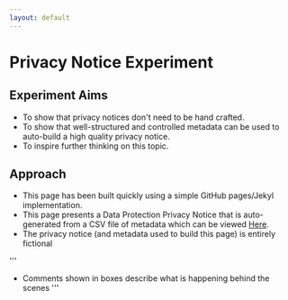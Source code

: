 ```yaml
---
layout: default
---
```


# Privacy Notice Experiment

## Experiment Aims

* To show that privacy notices don't need to be hand crafted.
* To show that well-structured and controlled metadata can be used to auto-build a high quality privacy notice.
* To inspire further thinking on this topic.

## Approach
* This page has been built quickly using a simple GitHub pages/Jekyl implementation.
* This page presents a Data Protection Privacy Notice that is auto-generated from a CSV file of metadata which can be viewed [Here](#).
* The privacy notice (and metadata used to build this page) is entirely fictional

'''
* Comments shown in boxes describe what is happening behind the scenes
'''
